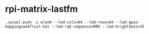 # rpi-matrix-lastfm

```
./pixel-push -i wlan0 --led-cols=64 --led-rows=64 --led-gpio-mapping=adafruit-hat --led-rgb-sequence=RBG --led-brightness=15
```